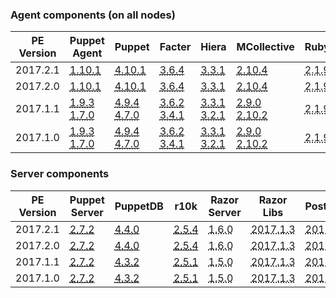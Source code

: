 ### Agent components (on all nodes)

<table>
  <thead>
    <tr>
      <th>PE Version</th> <th>Puppet Agent</th> <th>Puppet</th> <th>Facter</th> <th>Hiera</th> <th>MCollective</th> <th>Ruby</th> <th>OpenSSL</th>
    </tr>
  </thead>

  <tbody>
    <tr><td>2017.2.1</td> <td><a href="/puppet/4.10/release_notes_agent.html#puppet-agent-1101"><abbr title="sles-11-x86_64, el-6-x86_64, ubuntu-14.04-amd64, el-7-x86_64, sles-12-x86_64, ubuntu-16.04-amd64">1.10.1</abbr></a></td> <td><a href="/puppet/4.10/release_notes.html#puppet-4101"><abbr title="sles-11-x86_64, el-6-x86_64, ubuntu-14.04-amd64, el-7-x86_64, sles-12-x86_64, ubuntu-16.04-amd64">4.10.1</abbr></a></td> <td><a href="/facter/3.6/release_notes.html#facter-364"><abbr title="sles-11-x86_64, el-6-x86_64, ubuntu-14.04-amd64, el-7-x86_64, sles-12-x86_64, ubuntu-16.04-amd64">3.6.4</abbr></a></td> <td><a href="/hiera/3.3/release_notes.html#hiera-331"><abbr title="sles-11-x86_64, el-6-x86_64, ubuntu-14.04-amd64, el-7-x86_64, sles-12-x86_64, ubuntu-16.04-amd64">3.3.1</abbr></a></td> <td><a href="/mcollective/releasenotes.html"><abbr title="sles-11-x86_64, el-6-x86_64, ubuntu-14.04-amd64, el-7-x86_64, sles-12-x86_64, ubuntu-16.04-amd64">2.10.4</abbr></a></td> <td><abbr title="sles-11-x86_64, el-6-x86_64, ubuntu-14.04-amd64, el-7-x86_64, sles-12-x86_64, ubuntu-16.04-amd64">2.1.9</abbr></td> <td><abbr title="sles-11-x86_64, el-6-x86_64, ubuntu-14.04-amd64, el-7-x86_64, sles-12-x86_64, ubuntu-16.04-amd64">1.0.2k</abbr></td></tr>
    <tr><td>2017.2.0</td> <td><a href="/puppet/4.10/release_notes_agent.html#puppet-agent-1101"><abbr title="sles-11-x86_64, el-6-x86_64, ubuntu-14.04-amd64, el-7-x86_64, sles-12-x86_64, ubuntu-16.04-amd64">1.10.1</abbr></a></td> <td><a href="/puppet/4.10/release_notes.html#puppet-4101"><abbr title="sles-11-x86_64, el-6-x86_64, ubuntu-14.04-amd64, el-7-x86_64, sles-12-x86_64, ubuntu-16.04-amd64">4.10.1</abbr></a></td> <td><a href="/facter/3.6/release_notes.html#facter-364"><abbr title="sles-11-x86_64, el-6-x86_64, ubuntu-14.04-amd64, el-7-x86_64, sles-12-x86_64, ubuntu-16.04-amd64">3.6.4</abbr></a></td> <td><a href="/hiera/3.3/release_notes.html#hiera-331"><abbr title="sles-11-x86_64, el-6-x86_64, ubuntu-14.04-amd64, el-7-x86_64, sles-12-x86_64, ubuntu-16.04-amd64">3.3.1</abbr></a></td> <td><a href="/mcollective/releasenotes.html"><abbr title="sles-11-x86_64, el-6-x86_64, ubuntu-14.04-amd64, el-7-x86_64, sles-12-x86_64, ubuntu-16.04-amd64">2.10.4</abbr></a></td> <td><abbr title="sles-11-x86_64, el-6-x86_64, ubuntu-14.04-amd64, el-7-x86_64, sles-12-x86_64, ubuntu-16.04-amd64">2.1.9</abbr></td> <td><abbr title="sles-11-x86_64, el-6-x86_64, ubuntu-14.04-amd64, el-7-x86_64, sles-12-x86_64, ubuntu-16.04-amd64">1.0.2k</abbr></td></tr>
    <tr><td>2017.1.1</td> <td><a href="/puppet/4.9/release_notes_agent.html#puppet-agent-193"><abbr title="ubuntu-12.04-amd64, sles-11-x86_64, el-6-x86_64, ubuntu-14.04-amd64, el-7-x86_64, sles-12-x86_64, ubuntu-16.04-amd64">1.9.3</abbr></a><br><a href="/puppet/4.7/release_notes_agent.html#puppet-agent-170"><abbr title="ubuntu-14.04-i386, ubuntu-12.04-i386, ubuntu-16.04-i386">1.7.0</abbr></a></td> <td><a href="/puppet/4.9/release_notes.html#puppet-494"><abbr title="ubuntu-12.04-amd64, sles-11-x86_64, el-6-x86_64, ubuntu-14.04-amd64, el-7-x86_64, sles-12-x86_64, ubuntu-16.04-amd64">4.9.4</abbr></a><br><a href="/puppet/4.7/release_notes.html#puppet-470"><abbr title="ubuntu-14.04-i386, ubuntu-12.04-i386, ubuntu-16.04-i386">4.7.0</abbr></a></td> <td><a href="/facter/3.6/release_notes.html#facter-362"><abbr title="ubuntu-12.04-amd64, sles-11-x86_64, el-6-x86_64, ubuntu-14.04-amd64, el-7-x86_64, sles-12-x86_64, ubuntu-16.04-amd64">3.6.2</abbr></a><br><a href="/facter/3.4/release_notes.html#facter-341"><abbr title="ubuntu-14.04-i386, ubuntu-12.04-i386, ubuntu-16.04-i386">3.4.1</abbr></a></td> <td><a href="/hiera/3.3/release_notes.html#hiera-331"><abbr title="ubuntu-12.04-amd64, sles-11-x86_64, el-6-x86_64, ubuntu-14.04-amd64, el-7-x86_64, sles-12-x86_64, ubuntu-16.04-amd64">3.3.1</abbr></a><br><a href="/hiera/3.2/release_notes.html#hiera-321"><abbr title="ubuntu-14.04-i386, ubuntu-12.04-i386, ubuntu-16.04-i386">3.2.1</abbr></a></td> <td><a href="/mcollective/releasenotes.html"><abbr title="ubuntu-14.04-i386, ubuntu-12.04-i386, ubuntu-16.04-i386">2.9.0</abbr></a><br><a href="/mcollective/releasenotes.html"><abbr title="ubuntu-12.04-amd64, sles-11-x86_64, el-6-x86_64, ubuntu-14.04-amd64, el-7-x86_64, sles-12-x86_64, ubuntu-16.04-amd64">2.10.2</abbr></a></td> <td><abbr title="ubuntu-12.04-amd64, sles-11-x86_64, el-6-x86_64, ubuntu-14.04-amd64, el-7-x86_64, sles-12-x86_64, ubuntu-16.04-amd64, ubuntu-14.04-i386, ubuntu-12.04-i386, ubuntu-16.04-i386">2.1.9</abbr></td> <td><abbr title="ubuntu-12.04-amd64, sles-11-x86_64, el-6-x86_64, ubuntu-14.04-amd64, el-7-x86_64, sles-12-x86_64, ubuntu-16.04-amd64">1.0.2j</abbr><br><abbr title="ubuntu-14.04-i386, ubuntu-12.04-i386, ubuntu-16.04-i386">1.0.2h</abbr></td></tr>
    <tr><td>2017.1.0</td> <td><a href="/puppet/4.9/release_notes_agent.html#puppet-agent-193"><abbr title="ubuntu-12.04-amd64, sles-11-x86_64, el-6-x86_64, ubuntu-14.04-amd64, el-7-x86_64, sles-12-x86_64, ubuntu-16.04-amd64">1.9.3</abbr></a><br><a href="/puppet/4.7/release_notes_agent.html#puppet-agent-170"><abbr title="ubuntu-14.04-i386, ubuntu-12.04-i386, ubuntu-16.04-i386">1.7.0</abbr></a></td> <td><a href="/puppet/4.9/release_notes.html#puppet-494"><abbr title="ubuntu-12.04-amd64, sles-11-x86_64, el-6-x86_64, ubuntu-14.04-amd64, el-7-x86_64, sles-12-x86_64, ubuntu-16.04-amd64">4.9.4</abbr></a><br><a href="/puppet/4.7/release_notes.html#puppet-470"><abbr title="ubuntu-14.04-i386, ubuntu-12.04-i386, ubuntu-16.04-i386">4.7.0</abbr></a></td> <td><a href="/facter/3.6/release_notes.html#facter-362"><abbr title="ubuntu-12.04-amd64, sles-11-x86_64, el-6-x86_64, ubuntu-14.04-amd64, el-7-x86_64, sles-12-x86_64, ubuntu-16.04-amd64">3.6.2</abbr></a><br><a href="/facter/3.4/release_notes.html#facter-341"><abbr title="ubuntu-14.04-i386, ubuntu-12.04-i386, ubuntu-16.04-i386">3.4.1</abbr></a></td> <td><a href="/hiera/3.3/release_notes.html#hiera-331"><abbr title="ubuntu-12.04-amd64, sles-11-x86_64, el-6-x86_64, ubuntu-14.04-amd64, el-7-x86_64, sles-12-x86_64, ubuntu-16.04-amd64">3.3.1</abbr></a><br><a href="/hiera/3.2/release_notes.html#hiera-321"><abbr title="ubuntu-14.04-i386, ubuntu-12.04-i386, ubuntu-16.04-i386">3.2.1</abbr></a></td> <td><a href="/mcollective/releasenotes.html"><abbr title="ubuntu-14.04-i386, ubuntu-12.04-i386, ubuntu-16.04-i386">2.9.0</abbr></a><br><a href="/mcollective/releasenotes.html"><abbr title="ubuntu-12.04-amd64, sles-11-x86_64, el-6-x86_64, ubuntu-14.04-amd64, el-7-x86_64, sles-12-x86_64, ubuntu-16.04-amd64">2.10.2</abbr></a></td> <td><abbr title="ubuntu-12.04-amd64, sles-11-x86_64, el-6-x86_64, ubuntu-14.04-amd64, el-7-x86_64, sles-12-x86_64, ubuntu-16.04-amd64, ubuntu-14.04-i386, ubuntu-12.04-i386, ubuntu-16.04-i386">2.1.9</abbr></td> <td><abbr title="ubuntu-12.04-amd64, sles-11-x86_64, el-6-x86_64, ubuntu-14.04-amd64, el-7-x86_64, sles-12-x86_64, ubuntu-16.04-amd64">1.0.2j</abbr><br><abbr title="ubuntu-14.04-i386, ubuntu-12.04-i386, ubuntu-16.04-i386">1.0.2h</abbr></td></tr>
  </tbody>
</table>

### Server components

<table>
  <thead>
    <tr>
      <th>PE Version</th> <th>Puppet Server</th> <th>PuppetDB</th> <th>r10k</th> <th>Razor Server</th> <th>Razor Libs</th> <th>PostgreSQL</th> <th>Java</th> <th>ActiveMQ</th> <th>Nginx</th>
    </tr>
  </thead>

  <tbody>
    <tr><td>2017.2.1</td> <td><a href="/puppetserver/2.7/release_notes.html#puppet-server-272"><abbr title="sles-11-x86_64, el-6-x86_64, ubuntu-14.04-amd64, el-7-x86_64, sles-12-x86_64, ubuntu-16.04-amd64">2.7.2</abbr></a></td> <td><a href="/puppetdb/4.4/release_notes.html"><abbr title="sles-11-x86_64, el-6-x86_64, ubuntu-14.04-amd64, el-7-x86_64, sles-12-x86_64, ubuntu-16.04-amd64">4.4.0</abbr></a></td> <td><a href="https://github.com/puppetlabs/r10k/blob/master/CHANGELOG.mkd#254"><abbr title="sles-11-x86_64, el-6-x86_64, ubuntu-14.04-amd64, el-7-x86_64, sles-12-x86_64, ubuntu-16.04-amd64">2.5.4</abbr></a></td> <td><abbr title="el-6-x86_64, el-7-x86_64">1.6.0</abbr></td> <td><abbr title="el-6-x86_64, el-7-x86_64">2017.1.3</abbr></td> <td><abbr title="sles-11-x86_64, el-6-x86_64, ubuntu-14.04-amd64, el-7-x86_64, sles-12-x86_64, ubuntu-16.04-amd64">2017.2.9</abbr></td> <td><abbr title="sles-11-x86_64, el-6-x86_64, ubuntu-14.04-amd64, el-7-x86_64, sles-12-x86_64, ubuntu-16.04-amd64">2017.2.1</abbr></td> <td><abbr title="sles-11-x86_64, el-6-x86_64, ubuntu-14.04-amd64, el-7-x86_64, sles-12-x86_64, ubuntu-16.04-amd64">2017.2.5</abbr></td> <td><abbr title="sles-11-x86_64, el-6-x86_64, ubuntu-14.04-amd64, el-7-x86_64, sles-12-x86_64, ubuntu-16.04-amd64">2017.2.1</abbr></td></tr>
    <tr><td>2017.2.0</td> <td><a href="/puppetserver/2.7/release_notes.html#puppet-server-272"><abbr title="sles-11-x86_64, el-6-x86_64, ubuntu-14.04-amd64, el-7-x86_64, sles-12-x86_64, ubuntu-16.04-amd64">2.7.2</abbr></a></td> <td><a href="/puppetdb/4.4/release_notes.html"><abbr title="sles-11-x86_64, el-6-x86_64, ubuntu-14.04-amd64, el-7-x86_64, sles-12-x86_64, ubuntu-16.04-amd64">4.4.0</abbr></a></td> <td><a href="https://github.com/puppetlabs/r10k/blob/master/CHANGELOG.mkd#254"><abbr title="sles-11-x86_64, el-6-x86_64, ubuntu-14.04-amd64, el-7-x86_64, sles-12-x86_64, ubuntu-16.04-amd64">2.5.4</abbr></a></td> <td><abbr title="el-6-x86_64, el-7-x86_64">1.6.0</abbr></td> <td><abbr title="el-6-x86_64, el-7-x86_64">2017.1.3</abbr></td> <td><abbr title="sles-11-x86_64, el-6-x86_64, ubuntu-14.04-amd64, el-7-x86_64, sles-12-x86_64, ubuntu-16.04-amd64">2017.2.9</abbr></td> <td><abbr title="sles-11-x86_64, el-6-x86_64, ubuntu-14.04-amd64, el-7-x86_64, sles-12-x86_64, ubuntu-16.04-amd64">2017.2.1</abbr></td> <td><abbr title="sles-11-x86_64, el-6-x86_64, ubuntu-14.04-amd64, el-7-x86_64, sles-12-x86_64, ubuntu-16.04-amd64">2017.2.5</abbr></td> <td><abbr title="sles-11-x86_64, el-6-x86_64, ubuntu-14.04-amd64, el-7-x86_64, sles-12-x86_64, ubuntu-16.04-amd64">2017.2.1</abbr></td></tr>
    <tr><td>2017.1.1</td> <td><a href="/puppetserver/2.7/release_notes.html#puppet-server-272"><abbr title="ubuntu-12.04-amd64, sles-11-x86_64, el-6-x86_64, ubuntu-14.04-amd64, el-7-x86_64, sles-12-x86_64, ubuntu-16.04-amd64">2.7.2</abbr></a></td> <td><a href="/puppetdb/4.3/release_notes.html"><abbr title="ubuntu-12.04-amd64, sles-11-x86_64, el-6-x86_64, ubuntu-14.04-amd64, el-7-x86_64, sles-12-x86_64, ubuntu-16.04-amd64">4.3.2</abbr></a></td> <td><a href="https://github.com/puppetlabs/r10k/blob/master/CHANGELOG.mkd#251"><abbr title="ubuntu-12.04-amd64, sles-11-x86_64, el-6-x86_64, ubuntu-14.04-amd64, el-7-x86_64, sles-12-x86_64, ubuntu-16.04-amd64">2.5.1</abbr></a></td> <td><abbr title="el-6-x86_64, el-7-x86_64">1.5.0</abbr></td> <td><abbr title="sles-11-x86_64, el-6-x86_64, el-7-x86_64, sles-12-x86_64">2017.1.3</abbr></td> <td><abbr title="ubuntu-12.04-amd64, sles-11-x86_64, el-6-x86_64, ubuntu-14.04-amd64, el-7-x86_64, sles-12-x86_64, ubuntu-16.04-amd64">2017.1.9</abbr></td> <td><abbr title="ubuntu-12.04-amd64, sles-11-x86_64, el-6-x86_64, ubuntu-14.04-amd64, el-7-x86_64, sles-12-x86_64, ubuntu-16.04-amd64">2017.1.1</abbr></td> <td><abbr title="ubuntu-12.04-amd64, sles-11-x86_64, el-6-x86_64, ubuntu-14.04-amd64, el-7-x86_64, sles-12-x86_64, ubuntu-16.04-amd64">2017.1.5</abbr></td> <td><abbr title="ubuntu-12.04-amd64, sles-11-x86_64, el-6-x86_64, ubuntu-14.04-amd64, el-7-x86_64, sles-12-x86_64, ubuntu-16.04-amd64">2017.1.1</abbr></td></tr>
    <tr><td>2017.1.0</td> <td><a href="/puppetserver/2.7/release_notes.html#puppet-server-272"><abbr title="ubuntu-12.04-amd64, sles-11-x86_64, el-6-x86_64, ubuntu-14.04-amd64, el-7-x86_64, sles-12-x86_64, ubuntu-16.04-amd64">2.7.2</abbr></a></td> <td><a href="/puppetdb/4.3/release_notes.html"><abbr title="ubuntu-12.04-amd64, sles-11-x86_64, el-6-x86_64, ubuntu-14.04-amd64, el-7-x86_64, sles-12-x86_64, ubuntu-16.04-amd64">4.3.2</abbr></a></td> <td><a href="https://github.com/puppetlabs/r10k/blob/master/CHANGELOG.mkd#251"><abbr title="ubuntu-12.04-amd64, sles-11-x86_64, el-6-x86_64, ubuntu-14.04-amd64, el-7-x86_64, sles-12-x86_64, ubuntu-16.04-amd64">2.5.1</abbr></a></td> <td><abbr title="el-6-x86_64, el-7-x86_64">1.5.0</abbr></td> <td><abbr title="sles-11-x86_64, el-6-x86_64, el-7-x86_64, sles-12-x86_64">2017.1.3</abbr></td> <td><abbr title="ubuntu-12.04-amd64, sles-11-x86_64, el-6-x86_64, ubuntu-14.04-amd64, el-7-x86_64, sles-12-x86_64, ubuntu-16.04-amd64">2017.1.9</abbr></td> <td><abbr title="ubuntu-12.04-amd64, sles-11-x86_64, el-6-x86_64, ubuntu-14.04-amd64, el-7-x86_64, sles-12-x86_64, ubuntu-16.04-amd64">2017.1.1</abbr></td> <td><abbr title="ubuntu-12.04-amd64, sles-11-x86_64, el-6-x86_64, ubuntu-14.04-amd64, el-7-x86_64, sles-12-x86_64, ubuntu-16.04-amd64">2017.1.5</abbr></td> <td><abbr title="ubuntu-12.04-amd64, sles-11-x86_64, el-6-x86_64, ubuntu-14.04-amd64, el-7-x86_64, sles-12-x86_64, ubuntu-16.04-amd64">2017.1.1</abbr></td></tr>
  </tbody>
</table>

